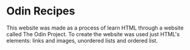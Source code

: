 # Odin Recipes
This website was made as a process of learn HTML through a website called The Odin Project. To create the  website was used just HTML's elements: links and images, unordered lists and ordered list.